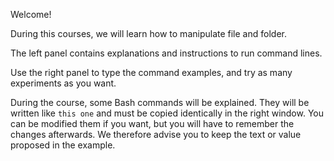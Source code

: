 Welcome!

During this courses, we will learn how to manipulate file and folder.

The left panel contains explanations and instructions to run command lines.

Use the right panel to type the command examples, and try as many experiments as you want.

During the course, some Bash commands will be explained. They will be written like `this one` and must be copied identically in the right window. You can be modified them if you want, but you will have to remember the changes afterwards. We therefore advise you to keep the text or value proposed in the example.
